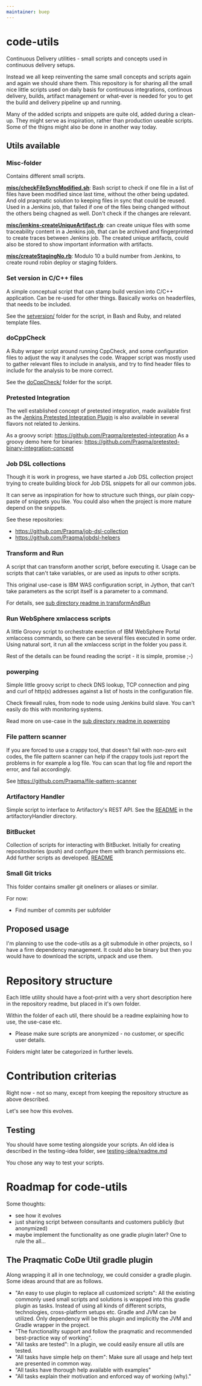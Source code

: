 ```yaml
---
maintainer: buep
---
```


# code-utils
Continuous Delivery utilities - small scripts and concepts used in continuous delivery setups.

Instead we all keep reinventing the same small concepts and scripts again and again we should share them.
This repository is for sharing all the small nice little scripts used on daily basis for continuous integrations, continous delivery, builds, artifact management or what-ever is needed for you to get the build and delivery pipeline up and running.

Many of the added scripts and snippets are quite old, added during a clean-up. They might serve as inspiration, rather than production useable scripts. Some of the thigns might also be done in another way today.

## Utils available

### Misc-folder

Contains different small scripts.

__[misc/checkFileSyncModified.sh](misc/checkFileSyncModified.sh)__: Bash script to check if one file in a list of files have been modified since last time, without the other being updated. And old praqmatic solution to keeping files in sync that could be reused. Used in a Jenkins job, that failed if one of the files being changed without the others being chagned as well. Don't check if the changes are relevant.

__[misc/jenkins-createUniqueArtifact.rb](misc/jenkins-createUniqueArtifact.rb)__: can create unique files with some traceability content in a Jenkins job, that can be archived and fingerprinted to create traces between Jenkins job. The created unique artifacts, could also be stored to show important information with artifacts.

__[misc/createStagingNo.rb](misc/createStagingNo.rb)__: Modulo 10 a build number from Jenkins, to create round robin deploy or staging folders.

### Set version in C/C++ files

A simple conceptual script that can stamp build version into C/C++ application. Can be re-used for other things.
Basically works on headerfiles, that needs to be included.

See the [setversion/](setversion/) folder for the script, in Bash and Ruby, and related template files.

### doCppCheck

A Ruby wraper script around running CppCheck, and some configuration files to adjust the way it analyses the code.
Wrapper script was mostly used to gather relevant files to include in analysis, and try to find header files to include for the analysis to be more correct.

See the [doCppCheck/](doCppCheck/) folder for the script.

### Pretested Integration

The well established concept of pretested integration, made available first as the [Jenkins Pretested Integration Plugin](https://wiki.jenkins-ci.org/display/JENKINS/Pretested+Integration+Plugin) is also available in several flavors not related to Jenkins.

As a groovy script: https://github.com/Praqma/pretested-integration
As a groovy demo here for binaries: https://github.com/Praqma/pretested-binary-integration-concept

### Job DSL collections

Though it is work in progress, we have started a Job DSL collection project trying to create building block for Job DSL snippets for all our common jobs.

It can serve as inpspiration for how to structure such things, our plain copy-paste of snippets you like.
You could also when the project is more mature depend on the snippets.

See these repositories:

* https://github.com/Praqma/job-dsl-collection
* https://github.com/Praqma/jobdsl-helpers

### Transform and Run

A script that can transform another script, before executing it. Usage can be scripts that can't take variables, or are used as inputs to other scripts.

This original use-case is IBM WAS configuration script, in Jython, that can't take parameters as the script itself is a parameter to a command.

For details, see [sub directory readme in transformAndRun](transformAndRun/readme.md)

### Run WebSphere xmlaccess scripts

A little Groovy script to orchestrate exection of IBM WebSphere Portal xmlaccess commands, so there can be several files executed in some order.
Using natural sort, it run all the xmlaccess script in the folder you pass it.

Rest of the details can be found reading the script - it is simple, promise ;-)

### powerping

Simple little groovy script to check DNS lookup, TCP connection and ping and curl of http(s) addresses against a list of hosts in the configuration file.

Check firewall rules, from node to node using Jenkins build slave. You can't easily do this with monitoring systems.

Read more on use-case in the [sub directory readme in powerping](powerping/README.md)


### File pattern scanner

If you are forced to use a crappy tool, that doesn't fail with non-zero exit codes, the file pattern scanner can help if the crappy tools just report the problems in for example a log file. You can scan that log file and report the error, and fail accordingly.

See https://github.com/Praqma/file-pattern-scanner

### Artifactory Handler
Simple script to interface to Artifactory's REST API. See the [README](artifactoryHandler/README.md) in the artifactoryHandler directory.

### BitBucket
Collection of scripts for interacting with BitBucket. Initially for creating repositositories (push) and configure them with branch permissions etc. Add further scripts as developed. [README](bitbucket/README.md)

### Small Git tricks
This folder contains smaller git oneliners or aliases or similar.

For now:

* Find number of commits per subfolder

## Proposed usage

I'm planning to use the code-utils as a git submodule in other projects, so I have a firm dependency management.
It could also be binary but then you would have to download the scripts, unpack and use them.

# Repository structure

Each little utility should have a foot-print with a very short description here in the repository readme, but placed in it's own folder.

Within the folder of each util, there should be a readme explaining how to use, the use-case etc.

* Please make sure scripts are anonymized - no customer, or specific user details.

Folders might later be categorized in further levels.


# Contribution criterias

Right now - not so many, except from keeping the repository structure as above described.

Let's see how this evolves.

## Testing

You should have some testing alongside your scripts.
An old idea is described in the testing-idea folder, see [testing-idea/readme.md](testing-idea/readme.md)

You chose any way to test your scripts.

# Roadmap for code-utils

Some thoughts:

* see how it evolves
* just sharing script between consultants and customers publicly (but anonymized)
* maybe implement the functionality as one gradle plugin later? One to rule the all...

## The Praqmatic CoDe Util gradle plugin

Along wrapping it all in one technology, we could consider a gradle plugin. Some ideas around that are as follows.

* "An easy to use plugin to replace all customized scripts": All the existing commonly used small scripts and solutions is wrapped into this gradle plugin as tasks. Instead of using all kinds of different scripts, technologies, cross-platform setups etc. Gradle and JVM can be utilized. Only dependency will be this plugin and implicitly the JVM and Gradle wrapper in the project.
* "The functionality support and follow the praqmatic and recommended best-practice way of working".
* "All tasks are tested": In a plugin, we could easily ensure all utils are tested.
* "All tasks have simple help on them": Make sure all usage and help text are presented in common way.
* "All tasks have thorough help available with examples"
* "All tasks explain their motivation and enforced way of working (why)."
